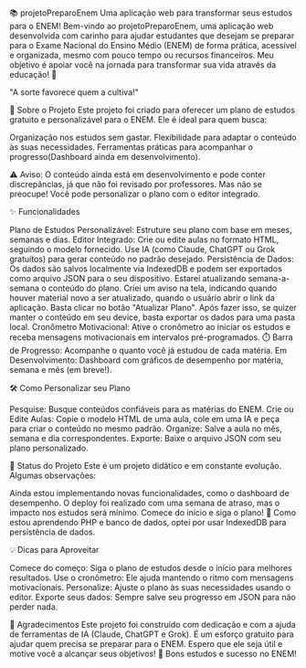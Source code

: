 📚 projetoPreparoEnem
Uma aplicação web para transformar seus estudos para o ENEM!
Bem-vindo ao projetoPreparoEnem, uma aplicação web desenvolvida com carinho para ajudar estudantes que desejam se preparar para o Exame Nacional do Ensino Médio (ENEM) de forma prática, acessível e organizada, mesmo com pouco tempo ou recursos financeiros. Meu objetivo é apoiar você na jornada para transformar sua vida através da educação! 🚀

"A sorte favorece quem a cultiva!"

🎯 Sobre o Projeto
Este projeto foi criado para oferecer um plano de estudos gratuito e personalizável para o ENEM. Ele é ideal para quem busca:

Organização nos estudos sem gastar.
Flexibilidade para adaptar o conteúdo às suas necessidades.
Ferramentas práticas para acompanhar o progresso(Dashboard ainda em desenvolvimento).

⚠️ Aviso: O conteúdo ainda está em desenvolvimento e pode conter discrepâncias, já que não foi revisado por professores. Mas não se preocupe! Você pode personalizar o plano com o editor integrado.

✨ Funcionalidades

Plano de Estudos Personalizável: Estruture seu plano com base em meses, semanas e dias.
Editor Integrado: Crie ou edite aulas no formato HTML, seguindo o modelo fornecido. Use IA (como Claude, ChatGPT ou Grok gratuítos) para gerar conteúdo no padrão desejado.
Persistência de Dados: Os dados são salvos localmente via IndexedDB e podem ser exportados como arquivo JSON para o seu dispositivo. Estarei atualizando semana-a-semana o conteúdo do plano. Criei um aviso na tela, indicando quando houver material novo a ser atualizado, quando o usuário abrir o link da aplicação. Basta clicar no botão "Atualizar Plano". Após fazer isso, se quizer manter o conteúdo em seu device, basta exportar os dados para uma pasta local.
Cronômetro Motivacional: Ative o cronômetro ao iniciar os estudos e receba mensagens motivacionais em intervalos pré-programados. ⏱️
Barra de Progresso: Acompanhe o quanto você já estudou de cada matéria.
Em Desenvolvimento: Dashboard com gráficos de desempenho por matéria, semana e mês (em breve!).

🛠️ Como Personalizar seu Plano

Pesquise: Busque conteúdos confiáveis para as matérias do ENEM.
Crie ou Edite Aulas: Copie o modelo HTML de uma aula, cole em uma IA e peça para criar o conteúdo no mesmo padrão.
Organize: Salve a aula no mês, semana e dia correspondentes.
Exporte: Baixe o arquivo JSON com seu plano personalizado.

🚧 Status do Projeto
Este é um projeto didático e em constante evolução. Algumas observações:

Ainda estou implementando novas funcionalidades, como o dashboard de desempenho.
O deploy foi realizado com uma semana de atraso, mas o impacto nos estudos será mínimo. Comece do início e siga o plano! 📅
Como estou aprendendo PHP e banco de dados, optei por usar IndexedDB para persistência de dados.

💡 Dicas para Aproveitar

Comece do começo: Siga o plano de estudos desde o início para melhores resultados.
Use o cronômetro: Ele ajuda mantendo o ritmo com mensagens motivacionais.
Personalize: Ajuste o plano às suas necessidades usando o editor.
Exporte seus dados: Sempre salve seu progresso em JSON para não perder nada.

🙏 Agradecimentos
Este projeto foi construído com dedicação e com a ajuda de ferramentas de IA (Claude, ChatGPT e Grok). É um esforço gratuito para ajudar quem precisa se preparar para o ENEM. Espero que ele seja útil e motive você a alcançar seus objetivos! 🌟
Bons estudos e sucesso no ENEM!


